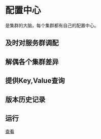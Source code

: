 # 配置中心

是集群的大脑，每个集群都有自己的配置中心。

## 及时对服务群调配

## 解偶各个集群差异

## 提供Key,Value查询

## 版本历史记录


## 运行

[查看](../../app/sv-config/readme.md)
